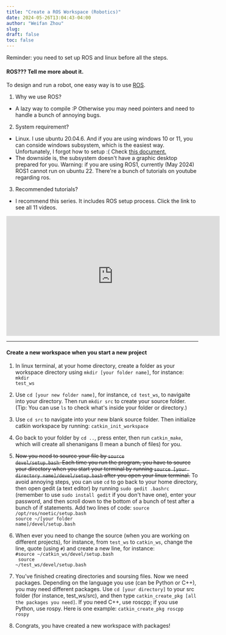 ```yaml
---
title: "Create a ROS Workspace (Robotics)"
date: 2024-05-26T13:04:43-04:00
author: "Weifan Zhou"
slug:
draft: false
toc: false
---
```

<div class = "reminder">Reminder: you need to set up ROS and linux before all the steps.</div>

#### ROS??? Tell me more about it.
To design and run a robot, one easy way is to use <a href="https://www.ros.org/">ROS</a>.

1. Why we use ROS?
- A lazy way to compile :P Otherwise you may need pointers and need to handle a bunch of annoying bugs.
2. System requirement?
- Linux. I use ubuntu 20.04.6. And if you are using windows 10 or 11, you can conside windows subsystem, which is the easiest way. Unfortunately, I forgot how to setup :( Check <a href="https://learn.microsoft.com/en-us/windows/wsl/install"> this document.</a> 
- The downside is, the subsystem doesn't have a graphic desktop prepared for you. Warning: if you are using ROS1, currently (May 2024) ROS1 cannot run on ubuntu 22. There're a bunch of tutorials on youtube regarding ros.
3. Recommended tutorials?
- I recommend this series. It includes ROS setup process. Click the link to see all 11 videos.
<iframe width="560" height="315" src="https://www.youtube.com/embed/Qk4vLFhvfbI?si=fxS7RV6uTU2ahvCs" title="YouTube video player" frameborder="0" allow="accelerometer; autoplay; clipboard-write; encrypted-media; gyroscope; picture-in-picture; web-share" referrerpolicy="strict-origin-when-cross-origin" allowfullscreen></iframe>

---

#### Create a new workspace when you start a new project
1. In linux terminal, at your home directory, create a folder as your workspace directory using <code>mkdir [your folder name]</code>, for instance:
<code class="hljs properties">mkdir test_ws</code>

2. Use <code>cd [your new folder name]</code>, for instance, <code>cd test_ws</code>, to navigaite into your directory. Then run <code>mkdir src</code> to create your source folder. (Tip: You can use <code>ls</code> to check what's inside your folder or directory.)
3. Use <code>cd src</code> to navigate into your new blank source folder. Then initialize catkin workspace by running: <code class="hljs properties">catkin_init_workspace</code>
4. Go back to your folder by <code>cd ..</code>, press enter, then run <code>catkin_make</code>, which will create all shenanigans (I mean a bunch of files) for you.
5. <del>Now you need to source your file by <code>source devel/setup.bash</code>. Each time you run the program, you have to source your directory when you start your terminal by running <code>source [your directory name]/devel/setup.bash</code> after you open your linux terminal.</del> To avoid annoying steps, you can use <code>cd</code> to go back to your home directory, then open gedit (a text editor) by running <code>sudo gedit .bashrc</code> (remember to use <code>sudo install gedit</code> if you don't have one), enter your password, and then scroll down to the bottom of a bunch of test after a bunch of if statements. Add two lines of code: 
<code class="hljs properties">source /opt/ros/noetic/setup.bash<br>source ~/[your folder name]/devel/setup.bash</code>

6. When ever you need to change the source (when you are working on different projects), for instance, from <code>test_ws</code> to <code>catkin_ws</code>, change the line, quote (using <code>#</code>) and create a new line, for instance:
<code class="hljs properties"> #source ~/catkin_ws/devel/setup.bash <br> source ~/test_ws/devel/setup.bash</code>

7. You've finished creating directories and soursing files. Now we need packages. Depending on the language you use (can be Python or C++), you may need different packages. Use <code>cd [your directory]</code> to your src folder (for instance, test_ws/src), and then type <code>catkin_create_pkg [all the packages you need]</code>. If you need C++, use roscpp; if you use Python, use rospy. Here is one example:
<code class="hljs properties">catkin_create_pkg roscpp rospy</code>

8. Congrats, you have created a new workspace with packages!
